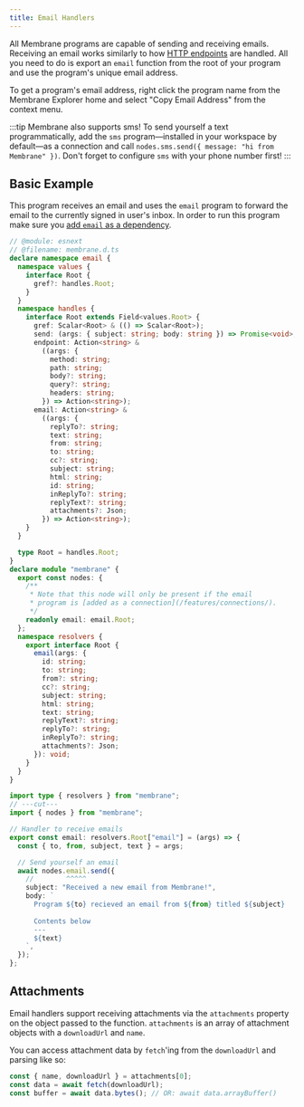 ```yaml
---
title: Email Handlers
---
```


All Membrane programs are capable of sending and receiving emails. Receiving an email works similarly to how [HTTP endpoints](/features/endpoints/) are handled. All you need to do is export an `email` function from the root of your program and use the program's unique email address.

To get a program's email address, right click the program name from the Membrane Explorer home and select "Copy Email Address" from the context menu.

<!-- TODO: create reference section for `sms` and link to that instead -->

:::tip
Membrane also supports sms! To send yourself a text programmatically, add the `sms` program—installed in your workspace by default—as a connection and call `nodes.sms.send({ message: "hi from Membrane" })`. Don't forget to configure `sms` with your phone number first!
:::

## Basic Example

This program receives an email and uses the `email` program to forward the email to the currently signed in user's inbox. In order to run this program make sure you [add `email` as a dependency](/features/connections/#add-a-program-connection).

```ts twoslash
// @module: esnext
// @filename: membrane.d.ts
declare namespace email {
  namespace values {
    interface Root {
      gref?: handles.Root;
    }
  }
  namespace handles {
    interface Root extends Field<values.Root> {
      gref: Scalar<Root> & (() => Scalar<Root>);
      send: (args: { subject: string; body: string }) => Promise<void>;
      endpoint: Action<string> &
        ((args: {
          method: string;
          path: string;
          body?: string;
          query?: string;
          headers: string;
        }) => Action<string>);
      email: Action<string> &
        ((args: {
          replyTo?: string;
          text: string;
          from: string;
          to: string;
          cc?: string;
          subject: string;
          html: string;
          id: string;
          inReplyTo?: string;
          replyText?: string;
          attachments?: Json;
        }) => Action<string>);
    }
  }

  type Root = handles.Root;
}
declare module "membrane" {
  export const nodes: {
    /**
     * Note that this node will only be present if the email
     * program is [added as a connection](/features/connections/).
     */
    readonly email: email.Root;
  };
  namespace resolvers {
    export interface Root {
      email(args: {
        id: string;
        to: string;
        from?: string;
        cc?: string;
        subject: string;
        html: string;
        text: string;
        replyText?: string;
        replyTo?: string;
        inReplyTo?: string;
        attachments?: Json;
      }): void;
    }
  }
}

import type { resolvers } from "membrane";
// ---cut---
import { nodes } from "membrane";

// Handler to receive emails
export const email: resolvers.Root["email"] = (args) => {
  const { to, from, subject, text } = args;

  // Send yourself an email
  await nodes.email.send({
    //        ^^^^^
    subject: "Received a new email from Membrane!",
    body: `
      Program ${to} recieved an email from ${from} titled ${subject}
      
      Contents below
      ---
      ${text}
    `,
  });
};
```

## Attachments

Email handlers support receiving attachments via the `attachments` property on the object passed to the function. `attachments` is an array of attachment objects with a `downloadUrl` and `name`.

You can access attachment data by `fetch`'ing from the `downloadUrl` and parsing like so:

```js
const { name, downloadUrl } = attachments[0];
const data = await fetch(downloadUrl);
const buffer = await data.bytes(); // OR: await data.arrayBuffer()
```
